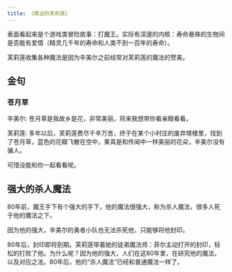 ```yaml
---
title: 《葬送的芙莉莲》
---
```


表面看起来是个游戏类冒险故事：打魔王。实际有深邃的内核：寿命悬殊的生物间是否能有爱情（精灵几千年的寿命和人类不到一百年的寿命）。


芙莉莲收集各种魔法是因为辛美尔之前经常对芙莉莲的魔法的赞美。

## 金句
### 苍月草
辛美尔: 
苍月草是我故乡是花，非常美丽，将来我想带你看亲眼看看。

芙莉莲:
多年以后，芙莉莲费尽千辛万苦，终于在某个小村庄的废弃塔楼里，找到了苍月草，蓝色的花瓣飞散在空中，果真是和传闻中一样美丽的花朵，辛美尔没有骗人。

可惜没能和你一起看看呢。

## 强大的杀人魔法
80年前，魔王手下有个强大的手下，他的魔法很强大，称为杀人魔法，很多人死于他的魔法之下。

因为他的强大，辛美尔的勇者小队也无法杀死他，只能够将他封印。

80年后，封印即将到期。芙莉莲带着她的徒弟魔法师：菲尔主动打开的封印，轻松的打败了他。为什么呢？因为他的强大，人们在这80年里，在研究他的魔法，以及对应之法。80年后，他的“杀人魔法”已经和普通魔法一样了。


